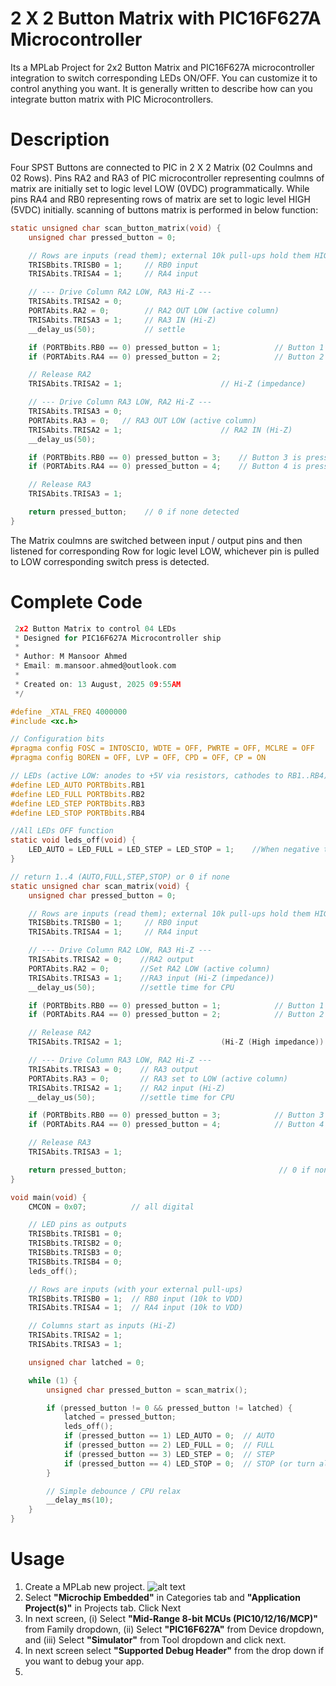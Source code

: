 # 2 X 2 Button Matrix with PIC16F627A Microcontroller
Its a MPLab Project for 2x2 Button Matrix and PIC16F627A microcontroller integration to switch corresponding LEDs ON/OFF. You can customize it to control anything you want. It is generally written to describe how can you integrate button matrix with  PIC Microcontrollers.

# Description
Four SPST Buttons are connected to PIC in 2 X 2 Matrix (02 Coulmns and 02 Rows). Pins RA2 and RA3 of PIC microcontroller representing coulmns of matrix are initially set to logic level LOW (0VDC) programmatically. While pins RA4 and RB0 representing rows of matrix are set to logic level HIGH (5VDC) initially.
scanning of buttons matrix is performed in below function:
```C Code
static unsigned char scan_button_matrix(void) {
    unsigned char pressed_button = 0;

    // Rows are inputs (read them); external 10k pull-ups hold them HIGH
    TRISBbits.TRISB0 = 1;     // RB0 input
    TRISAbits.TRISA4 = 1;     // RA4 input

    // --- Drive Column RA2 LOW, RA3 Hi-Z ---
    TRISAbits.TRISA2 = 0;
    PORTAbits.RA2 = 0;        // RA2 OUT LOW (active column)
    TRISAbits.TRISA3 = 1;     // RA3 IN (Hi-Z)
    __delay_us(50);           // settle

    if (PORTBbits.RB0 == 0) pressed_button = 1;            // Button 1 is pressed RB0-RA2
    if (PORTAbits.RA4 == 0) pressed_button = 2;            // Button 2 is pressed RA4-RA2

    // Release RA2
    TRISAbits.TRISA2 = 1;                      // Hi-Z (impedance)

    // --- Drive Column RA3 LOW, RA2 Hi-Z ---
    TRISAbits.TRISA3 = 0;
    PORTAbits.RA3 = 0;   // RA3 OUT LOW (active column)
    TRISAbits.TRISA2 = 1;                      // RA2 IN (Hi-Z)
    __delay_us(50);

    if (PORTBbits.RB0 == 0) pressed_button = 3;    // Button 3 is pressed (RB0-RA3)
    if (PORTAbits.RA4 == 0) pressed_button = 4;    // Button 4 is pressed (RA4-RA3)

    // Release RA3
    TRISAbits.TRISA3 = 1;

    return pressed_button;    // 0 if none detected
}
```


The Matrix coulmns are switched between input / output pins and then listened for corresponding Row for logic level LOW, whichever pin is pulled to LOW corresponding switch press is detected.

# Complete Code
```C Code/*
 2x2 Button Matrix to control 04 LEDs
 * Designed for PIC16F627A Microcontroller ship
 * 
 * Author: M Mansoor Ahmed
 * Email: m.mansoor.ahmed@outlook.com
 * 
 * Created on: 13 August, 2025 09:55AM
 */

#define _XTAL_FREQ 4000000
#include <xc.h>

// Configuration bits
#pragma config FOSC = INTOSCIO, WDTE = OFF, PWRTE = OFF, MCLRE = OFF
#pragma config BOREN = OFF, LVP = OFF, CPD = OFF, CP = ON

// LEDs (active LOW: anodes to +5V via resistors, cathodes to RB1..RB4)
#define LED_AUTO PORTBbits.RB1
#define LED_FULL PORTBbits.RB2
#define LED_STEP PORTBbits.RB3
#define LED_STOP PORTBbits.RB4

//All LEDs OFF function
static void leds_off(void) {
    LED_AUTO = LED_FULL = LED_STEP = LED_STOP = 1;    //When negative terminal is active HIGH LEDs are OFF
}

// return 1..4 (AUTO,FULL,STEP,STOP) or 0 if none
static unsigned char scan_matrix(void) {
    unsigned char pressed_button = 0;

    // Rows are inputs (read them); external 10k pull-ups hold them HIGH
    TRISBbits.TRISB0 = 1;     // RB0 input
    TRISAbits.TRISA4 = 1;     // RA4 input

    // --- Drive Column RA2 LOW, RA3 Hi-Z ---
    TRISAbits.TRISA2 = 0;    //RA2 output
    PORTAbits.RA2 = 0;       //Set RA2 LOW (active column)
    TRISAbits.TRISA3 = 1;    //RA3 input (Hi-Z (impedance))
    __delay_us(50);          //settle time for CPU

    if (PORTBbits.RB0 == 0) pressed_button = 1;            // Button 1 pressed (RB0-RA2)
    if (PORTAbits.RA4 == 0) pressed_button = 2;            // Button 2 pressed (RA4-RA2)

    // Release RA2
    TRISAbits.TRISA2 = 1;                      (Hi-Z (High impedance))

    // --- Drive Column RA3 LOW, RA2 Hi-Z ---
    TRISAbits.TRISA3 = 0;    // RA3 output
    PORTAbits.RA3 = 0;       // RA3 set to LOW (active column)
    TRISAbits.TRISA2 = 1;    // RA2 input (Hi-Z)
    __delay_us(50);          //settle time for CPU

    if (PORTBbits.RB0 == 0) pressed_button = 3;            // Button 3 pressed (RB0-RA3)
    if (PORTAbits.RA4 == 0) pressed_button = 4;            // Button 4 pressed (RA4-RA3)

    // Release RA3
    TRISAbits.TRISA3 = 1;

    return pressed_button;                                  // 0 if none detected
}

void main(void) {
    CMCON = 0x07;          // all digital

    // LED pins as outputs
    TRISBbits.TRISB1 = 0;
    TRISBbits.TRISB2 = 0;
    TRISBbits.TRISB3 = 0;
    TRISBbits.TRISB4 = 0;
    leds_off();

    // Rows are inputs (with your external pull-ups)
    TRISBbits.TRISB0 = 1;  // RB0 input (10k to VDD)
    TRISAbits.TRISA4 = 1;  // RA4 input (10k to VDD)

    // Columns start as inputs (Hi-Z)
    TRISAbits.TRISA2 = 1;
    TRISAbits.TRISA3 = 1;

    unsigned char latched = 0;

    while (1) {
        unsigned char pressed_button = scan_matrix();

        if (pressed_button != 0 && pressed_button != latched) {
            latched = pressed_button;
            leds_off();
            if (pressed_button == 1) LED_AUTO = 0;  // AUTO
            if (pressed_button == 2) LED_FULL = 0;  // FULL
            if (pressed_button == 3) LED_STEP = 0;  // STEP
            if (pressed_button == 4) LED_STOP = 0;  // STOP (or turn all off if you prefer)
        }

        // Simple debounce / CPU relax
        __delay_ms(10);
    }
}
```
# Usage
1. Create a MPLab new project. 
![alt text](https://github.com/[username]/[reponame]/blob/[branch]/image.jpg?raw=true)
2. Select **"Microchip Embedded"** in Categories tab and **"Application Project(s)"** in Projects tab. Click Next
3. In next screen,
   (i)    Select **"Mid-Range 8-bit MCUs (PIC10/12/16/MCP)"** from Family dropdown,
   (ii)   Select **"PIC16F627A"** from Device dropdown, and
   (iii)  Select **"Simulator"** from Tool dropdown and click next.
4. In next screen select **"Supported Debug Header"** from the drop down if you want to debug your app.
5. 
